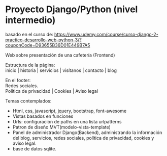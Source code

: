 # Proyecto Django/Python (nivel intermedio) 

basado en el curso de: https://www.udemy.com/course/curso-django-2-practico-desarrollo-web-python-3/?couponCode=D93655B36D01E449B7A5

Web sobre presentación de una cafetería (Frontend)

Estructura de la página:  
inicio | historia | servicios | visítanos | contacto | blog

En el footer:   
Redes sociales.   
Politica de privacidad | Cookies | Aviso legal

Temas contemplados:
- Html, css, javascript, jquery, bootstrap, font-awesome
- Vistas basados en funciones
- Urls: configuración de paths en una lista urlpatterns
- Patron de diseño MVT(modelo-vista-template)
- Panel de administrador Django(Backend), administrando la información del blog, servicios, redes sociales, política de privacidad, cookies y aviso legal.
- base de datos sqlite.
